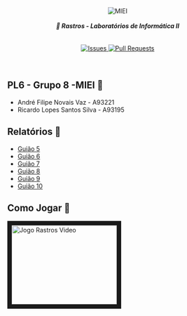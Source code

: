 <div align="center">
    <img src="https://i.imgur.com/GOGaHkq.jpg" align="center" alt="MIEI">
    <br>
    <br>
    <strong><i>🔴 Rastros - Laboratórios de Informática II</i></strong>
    <br>
    <br>
    <br>
    <a href="https://github.com/andreubita/li2-201920/issues">
        <img src="https://img.shields.io/github/issues/andreubita/li2-201920.svg?style=for-the-badge&colorB=37f149" alt="Issues">
    </a>
    <a href="https://github.com/andreubita/li2-201920/pulls">
        <img src="https://img.shields.io/github/issues-pr/andreubita/li2-201920?style=for-the-badge&colorB=37f149" alt="Pull Requests">
    </a>
</div>
<br>
<br>

## PL6 - Grupo 8 -MIEI 🧔
- André Filipe Novais Vaz - A93221
- Ricardo Lopes Santos Silva - A93195

## Relatórios 📝
- [Guião 5](https://github.com/andreubita/li2-201920/blob/master/relatorios/guiao5/README.md)
- [Guião 6](https://github.com/andreubita/li2-201920/blob/master/relatorios/guiao6/README.md)
- [Guião 7](https://github.com/andreubita/li2-201920/blob/master/relatorios/guiao7/README.md)
- [Guião 8](https://github.com/andreubita/li2-201920/blob/master/relatorios/guiao8/README.md)
- [Guião 9](https://github.com/andreubita/li2-201920/blob/master/relatorios/guiao9/README.md)
- [Guião 10](https://github.com/andreubita/li2-201920/blob/master/relatorios/guiao10/README.md)

## Como Jogar 🎯
<a href="http://www.youtube.com/watch?feature=player_embedded&v=a_5_H9-Rmg0" target="_blank">
    <img src="http://img.youtube.com/vi/a_5_H9-Rmg0/0.jpg" alt="Jogo Rastros Video" width="240" height="180" border="10"/>
</a>
